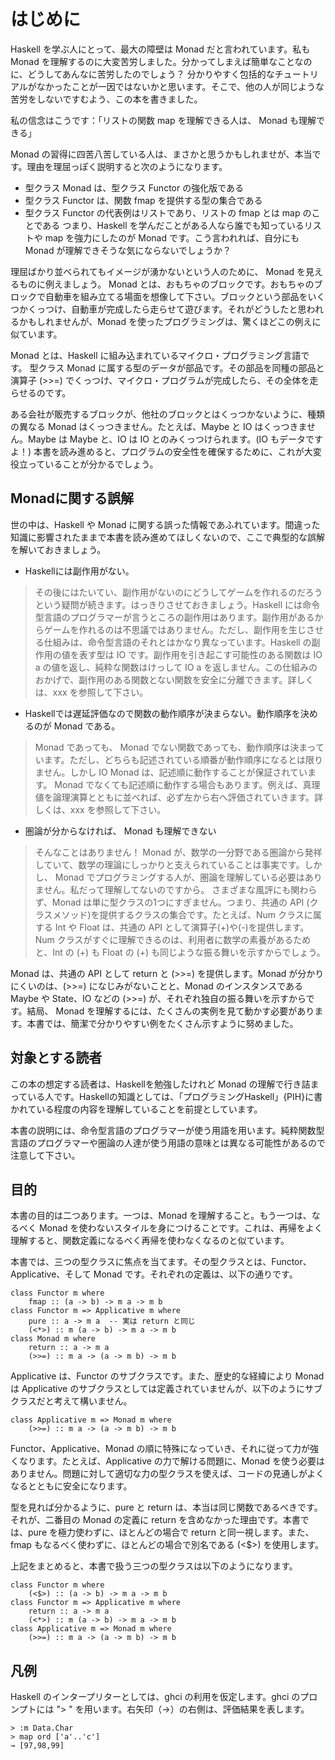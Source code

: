 # はじめに
Haskell を学ぶ人にとって、最大の障壁は Monad だと言われています。私も Monad を理解するのに大変苦労しました。分かってしまえば簡単なことなのに、どうしてあんなに苦労したのでしょう？ 分かりやすく包括的なチュートリアルがなかったことが一因ではないかと思います。そこで、他の人が同じような苦労をしないですむよう、この本を書きました。

私の信念はこうです：「リストの関数 map を理解できる人は、 Monad も理解できる」

Monad の習得に四苦八苦している人は、まさかと思うかもしれませが、本当です。理由を理屈っぽく説明すると次のようになります。

* 型クラス Monad は、型クラス Functor の強化版である
* 型クラス Functor は、関数 fmap を提供する型の集合である
* 型クラス Functor の代表例はリストであり、リストの fmap とは map のことである
つまり、Haskell を学んだことがある人なら誰でも知っているリストや map を強力にしたのが Monad です。こう言われれば、自分にも Monad が理解できそうな気にならないでしょうか？

理屈ばかり並べられてもイメージが湧かないという人のために、 Monad を見えるものに例えましょう。 Monad とは、おもちゃのブロックです。おもちゃのブロックで自動車を組み立てる場面を想像して下さい。ブロックという部品をいくつかくっつけ、自動車が完成したら走らせて遊びます。それがどうしたと思われるかもしれませんが、Monad を使ったプログラミングは、驚くほどこの例えに似ています。

Monad とは、Haskell に組み込まれているマイクロ・プログラミング言語です。 型クラス Monad に属する型のデータが部品です。その部品を同種の部品と演算子 (>>=) でくっつけ、マイクロ・プログラムが完成したら、その全体を走らせるのです。

ある会社が販売するブロックが、他社のブロックとはくっつかないように、種類の異なる Monad はくっつきません。たとえば、Maybe と IO はくっつきません。Maybe は Maybe と、IO は IO とのみくっつけられます。(IO もデータですよ！) 本書を読み進めると、プログラムの安全性を確保するために、これが大変役立っていることが分かるでしょう。

## Monadに関する誤解
世の中は、Haskell や Monad に関する誤った情報であふれています。間違った知識に影響されたままで本書を読み進めてほしくないので、ここで典型的な誤解を解いておきましょう。

* Haskellには副作用がない。
> その後にはたいてい、副作用がないのにどうしてゲームを作れるのだろうという疑問が続きます。はっきりさせておきましょう。Haskell には命令型言語のプログラマーが言うところの副作用はあります。副作用があるからゲームを作れるのは不思議ではありません。ただし、副作用を生じさせる仕組みは、命令型言語のそれとはかなり異なっています。Haskell の副作用の値を表す型は IO です。副作用を引き起こす可能性のある関数は IO a の値を返し、純粋な関数はけっして IO a を返しません。この仕組みのおかげで、副作用のある関数とない関数を安全に分離できます。詳しくは、xxx を参照して下さい。
* Haskellでは遅延評価なので関数の動作順序が決まらない。動作順序を決めるのが Monad である。
> Monad であっても、 Monad でない関数であっても、動作順序は決まっています。ただし、どちらも記述されている順番が動作順序になるとは限りません。しかし IO Monad は、記述順に動作することが保証されています。 Monad でなくても記述順に動作する場合もあります。例えば、真理値を論理演算とともに並べれば、必ず左から右へ評価されていきます。詳しくは、xxx を参照して下さい。
* 圏論が分からなければ、 Monad も理解できない
> そんなことはありません！ Monad が、数学の一分野である圏論から発祥していて、数学の理論にしっかりと支えられていることは事実です。しかし、 Monad でプログラミングする人が、圏論を理解している必要はありません。私だって理解してないのですから。
さまざまな風評にも関わらず、Monad は単に型クラスの1つにすぎません。つまり、共通の API (クラスメソッド)を提供するクラスの集合です。たとえば、Num クラスに属する Int や Float は、共通の API として演算子(+)や(-)を提供します。Num クラスがすぐに理解できるのは、利用者に数学の素養があるためと、Int の (+) も Float の (+) も同じような振る舞いを示すからでしょう。

Monad は、共通の API として return と (>>=) を提供します。Monad が分かりにくいのは、(>>=) になじみがないことと、Monad のインスタンスである Maybe や State、IO などの (>>=) が、それぞれ独自の振る舞いを示すからです。結局、 Monad を理解するには、たくさんの実例を見て動かす必要があります。本書では、簡潔で分かりやすい例をたくさん示すように努めました。

## 対象とする読者
この本の想定する読者は、Haskellを勉強したけれど Monad の理解で行き詰まっている人です。Haskellの知識としては、「プログラミングHaskell」{PIH}に書かれている程度の内容を理解していることを前提としています。

本書の説明には、命令型言語のプログラマーが使う用語を用います。純粋関数型言語のプログラマーや圏論の人達が使う用語の意味とは異なる可能性があるので注意して下さい。

## 目的
本書の目的は二つあります。一つは、Monad を理解すること。もう一つは、なるべく Monad を使わないスタイルを身につけることです。これは、再帰をよく理解すると、関数定義になるべく再帰を使わなくなるのと似ています。

本書では、三つの型クラスに焦点を当てます。その型クラスとは、Functor、Applicative、そして Monad です。それぞれの定義は、以下の通りです。

    class Functor m where
        fmap :: (a -> b) -> m a -> m b
    class Functor m => Applicative m where
        pure :: a -> m a  -- 実は return と同じ
        (<*>) :: m (a -> b) -> m a -> m b
    class Monad m where
        return :: a -> m a
        (>>=) :: m a -> (a -> m b) -> m b
Applicative は、Functor のサブクラスです。また、歴史的な経緯により Monad は Applicative のサブクラスとしては定義されていませんが、以下のようにサブクラスだと考えて構いません。

    class Applicative m => Monad m where
        (>>=) :: m a -> (a -> m b) -> m b
Functor、Applicative、Monad の順に特殊になっていき、それに従って力が強くなります。たとえば、Applicative の力で解ける問題に、Monad を使う必要はありません。問題に対して適切な力の型クラスを使えば、コードの見通しがよくなるとともに安全になります。

型を見れば分かるように、pure と return は、本当は同じ関数であるべきです。それが、二番目の Monad の定義に return を含めなかった理由です。本書では、pure を極力使わずに、ほとんどの場合で return と同一視します。また、fmap もなるべく使わずに、ほとんどの場合で別名である (<$>) を使用します。

上記をまとめると、本書で扱う三つの型クラスは以下のようになります。

    class Functor m where
        (<$>) :: (a -> b) -> m a -> m b
    class Functor m => Applicative m where
        return :: a -> m a
        (<*>) :: m (a -> b) -> m a -> m b
    class Applicative m => Monad m where
        (>>=) :: m a -> (a -> m b) -> m b
## 凡例
Haskell のインタープリターとしては、ghci の利用を仮定します。ghci のプロンプトには "> " を用います。右矢印（→）の右側は、評価結果を表します。

    > :m Data.Char
    > map ord ['a'..'c']
    → [97,98,99]
